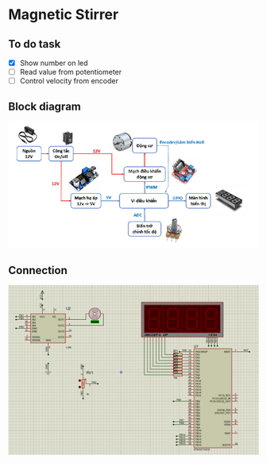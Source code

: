 # Magnetic Stirrer

## To do task
- [x] Show number on led
- [ ] Read value from potentiometer
- [ ] Control velocity from encoder

## Block diagram
![image](./images/bd.png)


## Connection
![image](./images/sim.png)

